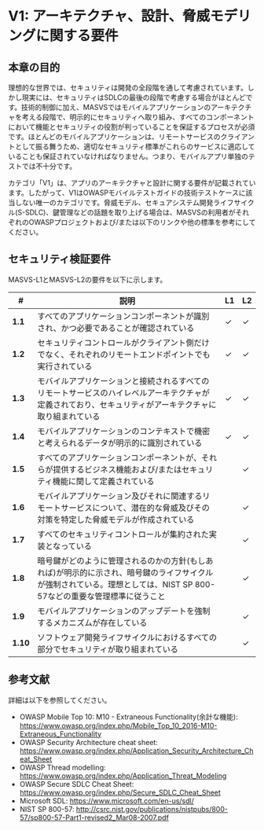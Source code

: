 # V1: アーキテクチャ、設計、脅威モデリングに関する要件

## 本章の目的

理想的な世界では、セキュリティは開発の全段階を通して考慮されています。しかし現実には、セキュリティはSDLCの最後の段階で考慮する場合がほとんどです。技術的制御に加え、MASVSではモバイルアプリケーションのアーキテクチャを考える段階で、明示的にセキュリティへ取り組み、すべてのコンポーネントにおいて機能とセキュリティの役割が判っていることを保証するプロセスが必須です。ほとんどのモバイルアプリケーションは、リモートサービスのクライアントとして振る舞うため、適切なセキュリティ標準がこれらのサービスに適応していることも保証されていなければなりません。つまり、モバイルアプリ単独のテストでは不十分です。

カテゴリ「V1」は、アプリのアーキテクチャと設計に関する要件が記載されています。したがって、V1はOWASPモバイルテストガイドの技術テストケースに該当しない唯一のカテゴリです。脅威モデル、セキュアシステム開発ライフサイクル(S-SDLC)、鍵管理などの話題を取り上げる場合は、MASVSの利用者がそれぞれのOWASPプロジェクトおよび/または以下のリンクや他の標準を参考にしてください。

## セキュリティ検証要件

MASVS-L1とMASVS-L2の要件を以下に示します。

| # | 説明 | L1 | L2 |
| --- | --- | --- | --- |
| **1.1** | すべてのアプリケーションコンポーネントが識別され、かつ必要であることが確認されている | ✓ | ✓ |
| **1.2** | セキュリティコントロールがクライアント側だけでなく、それぞれのリモートエンドポイントでも実行されている | ✓ | ✓ |
| **1.3** | モバイルアプリケーションと接続されるすべてのリモートサービスのハイレベルアーキテクチャが定義されており、セキュリティがアーキテクチャに取り組まれている | ✓ | ✓ |
| **1.4** | モバイルアプリケーションのコンテキストで機密と考えられるデータが明示的に識別されている | ✓ | ✓ |
| **1.5** | すべてのアプリケーションコンポーネントが、それらが提供するビジネス機能および/またはセキュリティ機能に関して定義されている |   | ✓ |
| **1.6** | モバイルアプリケーション及びそれに関連するリモートサービスについて、潜在的な脅威及びその対策を特定した脅威モデルが作成されている |   | ✓ |
| **1.7** | すべてのセキュリティコントロールが集約された実装となっている |   | ✓ |
| **1.8** | 暗号鍵がどのように管理されるのかの方針(もしあれば)が明示的に示され、暗号鍵のライフサイクルが強制されている。理想としては、NIST SP 800-57などの重要な管理標準に従うこと |   | ✓ |
| **1.9** | モバイルアプリケーションのアップデートを強制するメカニズムが存在している |   | ✓ |
| **1.10** | ソフトウェア開発ライフサイクルにおけるすべての部分でセキュリティが取り組まれている |   | ✓ |

## 参考文献

詳細は以下を参照してください。

- OWASP Mobile Top 10: M10 - Extraneous Functionality(余計な機能): https://www.owasp.org/index.php/Mobile_Top_10_2016-M10-Extraneous_Functionality
- OWASP Security Architecture cheat sheet: https://www.owasp.org/index.php/Application_Security_Architecture_Cheat_Sheet
- OWASP Thread modelling: https://www.owasp.org/index.php/Application_Threat_Modeling
- OWASP Secure SDLC Cheat Sheet: https://www.owasp.org/index.php/Secure_SDLC_Cheat_Sheet
- Microsoft SDL: https://www.microsoft.com/en-us/sdl/
- NIST SP 800-57: http://csrc.nist.gov/publications/nistpubs/800-57/sp800-57-Part1-revised2_Mar08-2007.pdf
